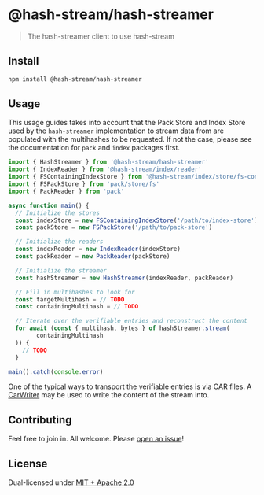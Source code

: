 # @hash-stream/hash-streamer

> The hash-streamer client to use hash-stream

## Install

```sh
npm install @hash-stream/hash-streamer
```

## Usage

This usage guides takes into account that the Pack Store and Index Store used by the `hash-streamer` implementation to stream data from are populated with the multihashes to be requested. If not the case, please see the documentation for `pack` and `index` packages first.

```js
import { HashStreamer } from '@hash-stream/hash-streamer'
import { IndexReader } from '@hash-stream/index/reader'
import { FSContainingIndexStore } from '@hash-stream/index/store/fs-containing'
import { FSPackStore } from 'pack/store/fs'
import { PackReader } from 'pack'

async function main() {
  // Initialize the stores
  const indexStore = new FSContainingIndexStore('/path/to/index-store')
  const packStore = new FSPackStore('/path/to/pack-store')

  // Initialize the readers
  const indexReader = new IndexReader(indexStore)
  const packReader = new PackReader(packStore)

  // Initialize the streamer
  const hashStreamer = new HashStreamer(indexReader, packReader)

  // Fill in multihashes to look for
  const targetMultihash = // TODO
  const containingMultihash = // TODO

  // Iterate over the verifiable entries and reconstruct the content
  for await (const { multihash, bytes } of hashStreamer.stream(
        containingMultihash
  )) {
    // TODO
  }

main().catch(console.error)
```

One of the typical ways to transport the verifiable entries is via CAR files. A [CarWriter](https://github.com/ipld/js-car?tab=readme-ov-file#CarWriter) may be used to write the content of the stream into.

## Contributing

Feel free to join in. All welcome. Please [open an issue](https://github.com/vasco-santos/hash-stream/issues)!

## License

Dual-licensed under [MIT + Apache 2.0](https://github.com/vasco-santos/hash-stream/blob/main/license.md)
